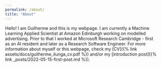 ```yaml
---
permalink: /about/
title: "About"
---
```


Hello! I am Guilherme and this is my webpage. I am currently a Machine Learning Applied Scientist at Amazon Edinburgh working on modelled advertising. Prior to that I worked at Microsoft Research Cambridge - first as an AI resident and later as a Research Software Engineer. For more information about myself or this webpage, check my [CV]({% link assets/docs/guilherme_ilunga_cv.pdf %}) and/or my [introduction post]({% link _posts/2022-05-15-first-post.md %}).
